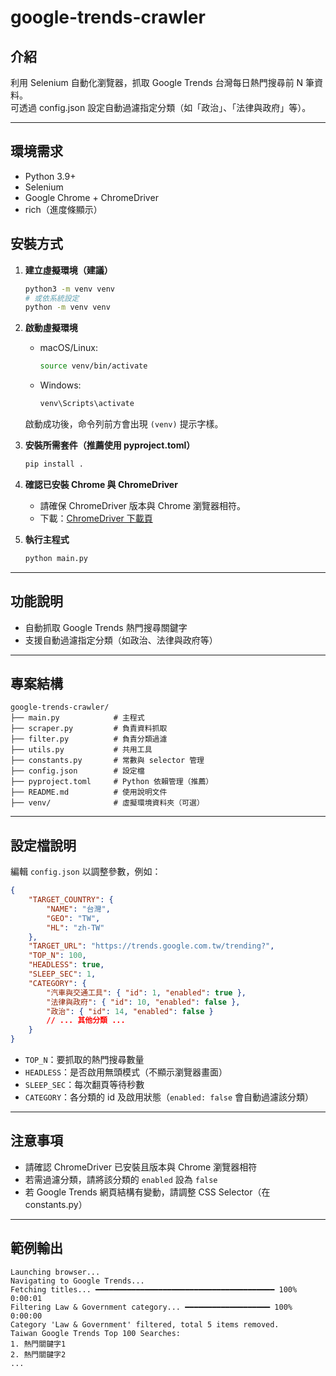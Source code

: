# google-trends-crawler

## 介紹

利用 Selenium 自動化瀏覽器，抓取 Google Trends 台灣每日熱門搜尋前 N 筆資料。  
可透過 config.json 設定自動過濾指定分類（如「政治」、「法律與政府」等）。

---

## 環境需求

- Python 3.9+
- Selenium
- Google Chrome + ChromeDriver
- rich（進度條顯示）

## 安裝方式

1. **建立虛擬環境（建議）**
    ```sh
    python3 -m venv venv
    # 或依系統設定
    python -m venv venv
    ```

2. **啟動虛擬環境**
    - macOS/Linux:
        ```sh
        source venv/bin/activate
        ```
    - Windows:
        ```sh
        venv\Scripts\activate
        ```
    啟動成功後，命令列前方會出現 `(venv)` 提示字樣。

3. **安裝所需套件（推薦使用 pyproject.toml）**
    ```sh
    pip install .
    ```

4. **確認已安裝 Chrome 與 ChromeDriver**
    - 請確保 ChromeDriver 版本與 Chrome 瀏覽器相符。
    - 下載：[ChromeDriver 下載頁](https://chromedriver.chromium.org/downloads)

5. **執行主程式**
    ```sh
    python main.py
    ```

---

## 功能說明

- 自動抓取 Google Trends 熱門搜尋關鍵字
- 支援自動過濾指定分類（如政治、法律與政府等）

---

## 專案結構

```
google-trends-crawler/
├── main.py            # 主程式
├── scraper.py         # 負責資料抓取
├── filter.py          # 負責分類過濾
├── utils.py           # 共用工具
├── constants.py       # 常數與 selector 管理
├── config.json        # 設定檔
├── pyproject.toml     # Python 依賴管理（推薦）
├── README.md          # 使用說明文件
├── venv/              # 虛擬環境資料夾（可選）
```

---

## 設定檔說明

編輯 `config.json` 以調整參數，例如：

```json
{
    "TARGET_COUNTRY": {
        "NAME": "台灣",
        "GEO": "TW",
        "HL": "zh-TW"
    },
    "TARGET_URL": "https://trends.google.com.tw/trending?",
    "TOP_N": 100,
    "HEADLESS": true,
    "SLEEP_SEC": 1,
    "CATEGORY": {
        "汽車與交通工具": { "id": 1, "enabled": true },
        "法律與政府": { "id": 10, "enabled": false },
        "政治": { "id": 14, "enabled": false }
        // ... 其他分類 ...
    }
}
```

- `TOP_N`：要抓取的熱門搜尋數量
- `HEADLESS`：是否啟用無頭模式（不顯示瀏覽器畫面）
- `SLEEP_SEC`：每次翻頁等待秒數
- `CATEGORY`：各分類的 id 及啟用狀態（`enabled: false` 會自動過濾該分類）

---

## 注意事項

- 請確認 ChromeDriver 已安裝且版本與 Chrome 瀏覽器相符
- 若需過濾分類，請將該分類的 `enabled` 設為 `false`
- 若 Google Trends 網頁結構有變動，請調整 CSS Selector（在 constants.py）

---

## 範例輸出

```
Launching browser...
Navigating to Google Trends...
Fetching titles... ━━━━━━━━━━━━━━━━━━━━━━━━━━━━━━━━━━━━━━━━ 100% 0:00:01
Filtering Law & Government category... ━━━━━━━━━━━━━━━━━━━ 100% 0:00:00
Category 'Law & Government' filtered, total 5 items removed.
Taiwan Google Trends Top 100 Searches:
1. 熱門關鍵字1
2. 熱門關鍵字2
...
```